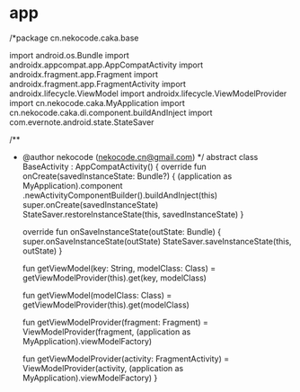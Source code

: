 # app
/*package cn.nekocode.caka.base

import android.os.Bundle
import androidx.appcompat.app.AppCompatActivity
import androidx.fragment.app.Fragment
import androidx.fragment.app.FragmentActivity
import androidx.lifecycle.ViewModel
import androidx.lifecycle.ViewModelProvider
import cn.nekocode.caka.MyApplication
import cn.nekocode.caka.di.component.buildAndInject
import com.evernote.android.state.StateSaver

/**
 * @author nekocode (nekocode.cn@gmail.com)
 */
abstract class BaseActivity : AppCompatActivity() {
    override fun onCreate(savedInstanceState: Bundle?) {
        (application as MyApplication).component
            .newActivityComponentBuilder().buildAndInject(this)
        super.onCreate(savedInstanceState)
        StateSaver.restoreInstanceState(this, savedInstanceState)
    }

    override fun onSaveInstanceState(outState: Bundle) {
        super.onSaveInstanceState(outState)
        StateSaver.saveInstanceState(this, outState)
    }

    fun <T : ViewModel> getViewModel(key: String, modelClass: Class<T>) =
        getViewModelProvider(this).get(key, modelClass)

    fun <T : ViewModel> getViewModel(modelClass: Class<T>) =
        getViewModelProvider(this).get(modelClass)

    fun getViewModelProvider(fragment: Fragment) =
        ViewModelProvider(fragment, (application as MyApplication).viewModelFactory)

    fun getViewModelProvider(activity: FragmentActivity) =
        ViewModelProvider(activity, (application as MyApplication).viewModelFactory)
}
